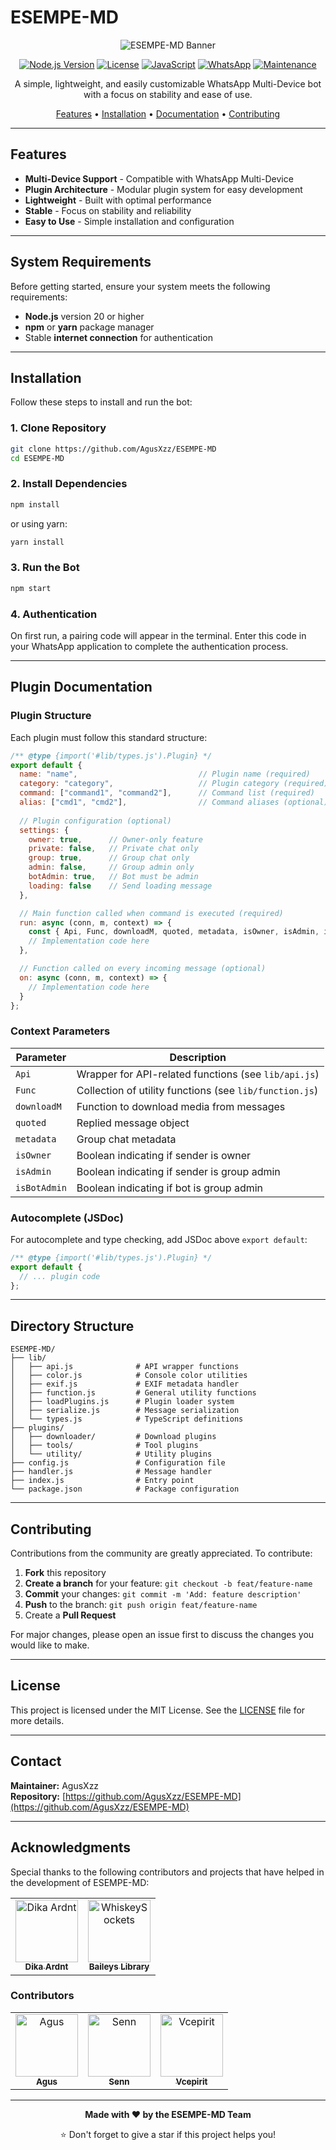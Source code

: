 # ESEMPE-MD

<div align="center">

![ESEMPE-MD Banner](https://encrypted-tbn0.gstatic.com/images?q=tbn:ANd9GcRaK3_60MiEWpItg8BbrvcF4Be_vgIDd8Ggj13AYkPqGdUosLSmCMCtGSY&s=10)

[![Node.js Version](https://img.shields.io/badge/node-%3E%3D20.0.0-brightgreen.svg)](https://nodejs.org/)
[![License](https://img.shields.io/badge/license-MIT-blue.svg)](LICENSE)
[![JavaScript](https://img.shields.io/badge/language-JavaScript-yellow.svg)](https://www.javascript.com/)
[![WhatsApp](https://img.shields.io/badge/WhatsApp-Multi--Device-25D366.svg)](https://whatsapp.com/)
[![Maintenance](https://img.shields.io/badge/maintained-yes-green.svg)](https://github.com/AgusXzz/ESEMPE-MD)

A simple, lightweight, and easily customizable WhatsApp Multi-Device bot with a focus on stability and ease of use.

[Features](#features) • [Installation](#installation) • [Documentation](#plugin-documentation) • [Contributing](#contributing)

</div>

---

## Features

- **Multi-Device Support** - Compatible with WhatsApp Multi-Device
- **Plugin Architecture** - Modular plugin system for easy development
- **Lightweight** - Built with optimal performance
- **Stable** - Focus on stability and reliability
- **Easy to Use** - Simple installation and configuration

---

## System Requirements

Before getting started, ensure your system meets the following requirements:

- **Node.js** version 20 or higher
- **npm** or **yarn** package manager
- Stable **internet connection** for authentication

---

## Installation

Follow these steps to install and run the bot:

### 1. Clone Repository

```bash
git clone https://github.com/AgusXzz/ESEMPE-MD
cd ESEMPE-MD
```

### 2. Install Dependencies

```bash
npm install
```

or using yarn:

```bash
yarn install
```

### 3. Run the Bot

```bash
npm start
```

### 4. Authentication

On first run, a pairing code will appear in the terminal. Enter this code in your WhatsApp application to complete the authentication process.

---

## Plugin Documentation

### Plugin Structure

Each plugin must follow this standard structure:

```javascript
/** @type {import('#lib/types.js').Plugin} */
export default {
  name: "name",                           // Plugin name (required)
  category: "category",                   // Plugin category (required)
  command: ["command1", "command2"],      // Command list (required)
  alias: ["cmd1", "cmd2"],                // Command aliases (optional)
  
  // Plugin configuration (optional)
  settings: {
    owner: true,      // Owner-only feature
    private: false,   // Private chat only
    group: true,      // Group chat only
    admin: false,     // Group admin only
    botAdmin: true,   // Bot must be admin
    loading: false    // Send loading message
  },

  // Main function called when command is executed (required)
  run: async (conn, m, context) => {
    const { Api, Func, downloadM, quoted, metadata, isOwner, isAdmin, isBotAdmin } = context;
    // Implementation code here
  },

  // Function called on every incoming message (optional)
  on: async (conn, m, context) => {
    // Implementation code here
  }
};
```

### Context Parameters

| Parameter | Description |
|-----------|-------------|
| `Api` | Wrapper for API-related functions (see `lib/api.js`) |
| `Func` | Collection of utility functions (see `lib/function.js`) |
| `downloadM` | Function to download media from messages |
| `quoted` | Replied message object |
| `metadata` | Group chat metadata |
| `isOwner` | Boolean indicating if sender is owner |
| `isAdmin` | Boolean indicating if sender is group admin |
| `isBotAdmin` | Boolean indicating if bot is group admin |

### Autocomplete (JSDoc)

For autocomplete and type checking, add JSDoc above `export default`:

```javascript
/** @type {import('#lib/types.js').Plugin} */
export default {
  // ... plugin code
};
```

---

## Directory Structure

```
ESEMPE-MD/
├── lib/
│   ├── api.js              # API wrapper functions
│   ├── color.js            # Console color utilities
│   ├── exif.js             # EXIF metadata handler
│   ├── function.js         # General utility functions
│   ├── loadPlugins.js      # Plugin loader system
│   ├── serialize.js        # Message serialization
│   └── types.js            # TypeScript definitions
├── plugins/
│   ├── downloader/         # Download plugins
│   ├── tools/              # Tool plugins
│   └── utility/            # Utility plugins
├── config.js               # Configuration file
├── handler.js              # Message handler
├── index.js                # Entry point
└── package.json            # Package configuration
```

---

## Contributing

Contributions from the community are greatly appreciated. To contribute:

1. **Fork** this repository
2. **Create a branch** for your feature: `git checkout -b feat/feature-name`
3. **Commit** your changes: `git commit -m 'Add: feature description'`
4. **Push** to the branch: `git push origin feat/feature-name`
5. Create a **Pull Request**

For major changes, please open an issue first to discuss the changes you would like to make.

---

## License

This project is licensed under the MIT License. See the [LICENSE](LICENSE) file for more details.

---

## Contact

**Maintainer:** AgusXzz  
**Repository:** [https://github.com/AgusXzz/ESEMPE-MD](https://github.com/AgusXzz/ESEMPE-MD)

---

## Acknowledgments

Special thanks to the following contributors and projects that have helped in the development of ESEMPE-MD:

<table>
  <tr>
    <td align="center">
      <a href="https://github.com/DikaArdnt">
        <img src="https://github.com/DikaArdnt.png?size=100" width="100px;" alt="Dika Ardnt"/>
        <br />
        <sub><b>Dika Ardnt</b></sub>
      </a>
    </td>
    <td align="center">
      <a href="https://github.com/WhiskeySockets/Baileys">
        <img src="https://github.com/WhiskeySockets.png?size=100" width="100px;" alt="WhiskeySockets"/>
        <br />
        <sub><b>Baileys Library</b></sub>
      </a>
    </td>
  </tr>
</table>

### Contributors

<table>
  <tr>
    <td align="center">
      <a href="https://github.com/AgusXzz">
        <img src="https://github.com/AgusXzz.png?size=100" width="100px;" alt="Agus"/>
        <br />
        <sub><b>Agus</b></sub>
      </a>
    </td>
    <td align="center">
      <a href="https://github.com/purrbits">
        <img src="https://github.com/purrbits.png?size=100" width="100px;" alt="Senn"/>
        <br />
        <sub><b>Senn</b></sub>
      </a>
    </td>
    <td align="center">
      <a href="https://github.com/vryptt">
        <img src="https://github.com/vryptt.png?size=100" width="100px;" alt="Vcepirit"/>
        <br />
        <sub><b>Vcepirit</b></sub>
      </a>
    </td>
  </tr>
</table>

---

<div align="center">

**Made with ❤️ by the ESEMPE-MD Team**

⭐ Don't forget to give a star if this project helps you!

</div>